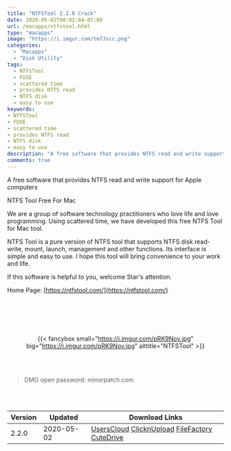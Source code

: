 ```yaml
---
title: "NTFSTool 2.2.0 Crack"
date: 2020-05-02T00:02:04-07:00
url: /macapps/ntfstool.html
type: "macapps"
image: "https://i.imgur.com/tm7Jscc.png"
categories:
  - "Macapps"
  - "Disk Utility"
tags:
  - NTFSTool
  - FUSE
  - scattered time
  - provides NTFS read
  - NTFS disk
  - easy to use
keywords:
- NTFSTool
- FUSE
- scattered time
- provides NTFS read
- NTFS disk
- easy to use
description: "A free software that provides NTFS read and write support for Apple computers"
comments: true
---
```


A free software that provides NTFS read and write support for Apple computers

NTFS Tool Free For Mac

We are a group of software technology practitioners who love life and love programming. Using scattered time, we have developed this free NTFS Tool for Mac tool.

NTFS Tool is a pure version of NTFS tool that supports NTFS disk read-write, mount, launch, management and other functions. Its interface is simple and easy to use. I hope this tool will bring convenience to your work and life.

If this software is helpful to you, welcome Star's attention.

Home Page: [https://ntfstool.com/](https://ntfstool.com/)


<br/>
<br/>
<script async src="https://pagead2.googlesyndication.com/pagead/js/adsbygoogle.js"></script>
<ins class="adsbygoogle"
     style="display:block; text-align:center;"
     data-ad-layout="in-article"
     data-ad-format="fluid"
     data-ad-client="ca-pub-8746275014476192"
     data-ad-slot="5144997159"></ins>
<script>
     (adsbygoogle = window.adsbygoogle || []).push({});
</script>
<br/>
<br/>


<center>

{{< fancybox small="https://i.imgur.com/pRK9Nov.jpg" big="https://i.imgur.com/pRK9Nov.jpg" alttitle="NTFSTool" >}}

</center>

<br/>
<br/>


> DMG open password: minorpatch.com

<br/>

<br/>
<div id="history_version" class="history_version">

| Version | Updated | Download Links |
| ---- | ---- | ---- |
| 2.2.0 | 2020-05-02 | [UsersCloud](https://ouo.io/tWGLd6)   [ClicknUpload](https://ouo.io/BWc9W3)   [FileFactory](https://ouo.io/TrgrM6G)   [CuteDrive](https://ouo.io/BQjnFt) |

</div>
